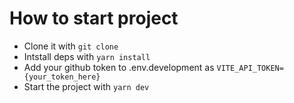 # How to start project

- Clone it with `git clone`
- Intstall deps with `yarn install`
- Add your github token to .env.development as `VITE_API_TOKEN={your_token_here}`
- Start the project with `yarn dev`
